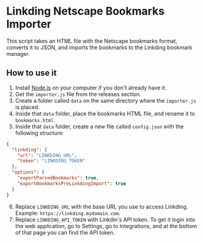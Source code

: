 # Linkding Netscape Bookmarks Importer
This script takes an HTML file with the Netscape bookmarks format, converts it to JSON, and imports the bookmarks to the Linkding bookmark manager.

## How to use it
1. Install [Node.js](https://nodejs.org) on your computer if you don't already have it.
2. Get the ``importer.js`` file from the releases section.
3. Create a folder called ``data`` on the same directory where the ``importer.js`` is placed.
4. Inside that ``data`` folder, place the bookmarks HTML file, and rename it to ``bookmarks.html``.
5. Inside that ``data`` folder, create a new file called ``config.json`` with the following structure:
```json
{
  "linkding": {
    "url": "LINKDING_URL",
    "token": "LINKDING_TOKEN"
  },
  "options": {
    "exportParsedBookmarks": true,
    "exportBookmarksPreLinkdingImport": true
  }
}
```
6. Replace ``LINKDING_URL`` with the base URL you use to access Linkding. Example: ``https://linkding.mydomain.com``.
7. Replace ``LINKDING_API_TOKEN`` with Linkdin's API token. To get it login into the web application, go to Settings, go to Integrations, and at the bottom of that page you can find the API token.
